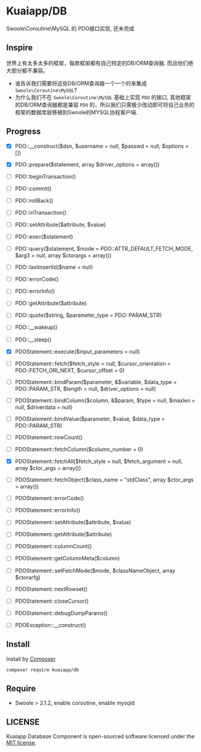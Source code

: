 # Kuaiapp/DB

Swoole\Coroutine\MySQL 的 PDO接口实现, 还未完成

## Inspire

世界上有太多太多的框架，每款框架都有自己特定的DB/ORM查询器. 而且他们绝大部分都不兼容。
 * 谁告诉我们需要将这些DB/ORM查询器一个一个的来集成 `Swoole\Coroutine\MySQL`?
 * 为什么我们不在 `Swoole\Coroutine\MySQL` 基础上实现 `PDO` 的接口, 其他框架的DB/ORM查询器都是兼容 `PDO` 的，所以我们只需极少改动即可将自己业务的框架的数据库层移植到Swoole的MYSQL协程客户端.

## Progress

- [x] PDO::__construct($dsn, $username = null, $passwd = null, $options = [])
- [x] PDO::prepare($statement, array $driver_options = array())
- [ ] PDO::beginTransaction()
- [ ] PDO::commit()
- [ ] PDO::rollBack()
- [ ] PDO::inTransaction()
- [ ] PDO::setAttribute($attribute, $value)
- [ ] PDO::exec($statement)
- [ ] PDO::query($statement, $mode = PDO::ATTR_DEFAULT_FETCH_MODE, $arg3 = null, array $ctorargs = array())
- [ ] PDO::lastInsertId($name = null)
- [ ] PDO::errorCode()
- [ ] PDO::errorInfo()
- [ ] PDO::getAttribute($attribute)
- [ ] PDO::quote($string, $parameter_type = PDO::PARAM_STR)
- [ ] PDO::__wakeup()
- [ ] PDO::__sleep()
- [x] PDOStatement::execute($input_parameters = null)
- [ ] PDOStatement::fetch($fetch_style = null, $cursor_orientation = PDO::FETCH_ORI_NEXT, $cursor_offset = 0)
- [ ] PDOStatement::bindParam($parameter, &$variable, $data_type = PDO::PARAM_STR, $length = null, $driver_options = null)
- [ ] PDOStatement::bindColumn($column, &$param, $type = null, $maxlen = null, $driverdata = null)
- [ ] PDOStatement::bindValue($parameter, $value, $data_type = PDO::PARAM_STR)
- [ ] PDOStatement::rowCount()
- [ ] PDOStatement::fetchColumn($column_number = 0)
- [x] PDOStatement::fetchAll($fetch_style = null, $fetch_argument = null, array $ctor_args = array())
- [ ] PDOStatement::fetchObject($class_name = "stdClass", array $ctor_args = array())
- [ ] PDOStatement::errorCode()
- [ ] PDOStatement::errorInfo()
- [ ] PDOStatement::setAttribute($attribute, $value)
- [ ] PDOStatement::getAttribute($attribute)
- [ ] PDOStatement::columnCount()
- [ ] PDOStatement::getColumnMeta($column)
- [ ] PDOStatement::setFetchMode($mode, $classNameObject, array $ctorarfg)
- [ ] PDOStatement::nextRowset()
- [ ] PDOStatement::closeCursor()
- [ ] PDOStatement::debugDumpParams()
- [ ] PDOException::__construct()


## Install

Install by [Composer](https://getcomposer.org)  

```bash
composer require kuaiapp/db
```

## Require

- Swoole > 2.1.2, enable coroutine, enable mysqld


## LICENSE

Kuaiapp Database Component is open-sourced software licensed under the [MIT license](LICENSE).
